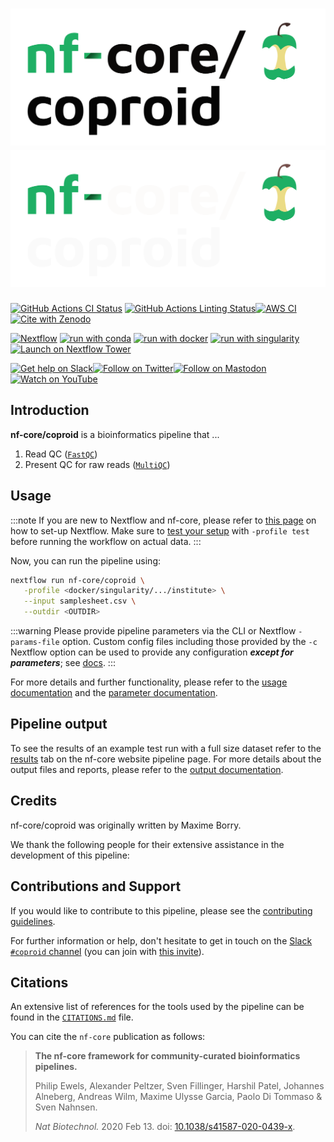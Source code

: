 # ![nf-core/coproid](docs/images/nf-core-coproid_logo_light.png#gh-light-mode-only) ![nf-core/coproid](docs/images/nf-core-coproid_logo_dark.png#gh-dark-mode-only)

[![GitHub Actions CI Status](https://github.com/nf-core/coproid/workflows/nf-core%20CI/badge.svg)](https://github.com/nf-core/coproid/actions?query=workflow%3A%22nf-core+CI%22)
[![GitHub Actions Linting Status](https://github.com/nf-core/coproid/workflows/nf-core%20linting/badge.svg)](https://github.com/nf-core/coproid/actions?query=workflow%3A%22nf-core+linting%22)[![AWS CI](https://img.shields.io/badge/CI%20tests-full%20size-FF9900?labelColor=000000&logo=Amazon%20AWS)](https://nf-co.re/coproid/results)[![Cite with Zenodo](http://img.shields.io/badge/DOI-10.5281/zenodo.XXXXXXX-1073c8?labelColor=000000)](https://doi.org/10.5281/zenodo.XXXXXXX)

[![Nextflow](https://img.shields.io/badge/nextflow%20DSL2-%E2%89%A523.04.0-23aa62.svg)](https://www.nextflow.io/)
[![run with conda](http://img.shields.io/badge/run%20with-conda-3EB049?labelColor=000000&logo=anaconda)](https://docs.conda.io/en/latest/)
[![run with docker](https://img.shields.io/badge/run%20with-docker-0db7ed?labelColor=000000&logo=docker)](https://www.docker.com/)
[![run with singularity](https://img.shields.io/badge/run%20with-singularity-1d355c.svg?labelColor=000000)](https://sylabs.io/docs/)
[![Launch on Nextflow Tower](https://img.shields.io/badge/Launch%20%F0%9F%9A%80-Nextflow%20Tower-%234256e7)](https://tower.nf/launch?pipeline=https://github.com/nf-core/coproid)

[![Get help on Slack](http://img.shields.io/badge/slack-nf--core%20%23coproid-4A154B?labelColor=000000&logo=slack)](https://nfcore.slack.com/channels/coproid)[![Follow on Twitter](http://img.shields.io/badge/twitter-%40nf__core-1DA1F2?labelColor=000000&logo=twitter)](https://twitter.com/nf_core)[![Follow on Mastodon](https://img.shields.io/badge/mastodon-nf__core-6364ff?labelColor=FFFFFF&logo=mastodon)](https://mstdn.science/@nf_core)[![Watch on YouTube](http://img.shields.io/badge/youtube-nf--core-FF0000?labelColor=000000&logo=youtube)](https://www.youtube.com/c/nf-core)

## Introduction

**nf-core/coproid** is a bioinformatics pipeline that ...

<!-- TODO nf-core:
   Complete this sentence with a 2-3 sentence summary of what types of data the pipeline ingests, a brief overview of the
   major pipeline sections and the types of output it produces. You're giving an overview to someone new
   to nf-core here, in 15-20 seconds. For an example, see https://github.com/nf-core/rnaseq/blob/master/README.md#introduction
-->

<!-- TODO nf-core: Include a figure that guides the user through the major workflow steps. Many nf-core
     workflows use the "tube map" design for that. See https://nf-co.re/docs/contributing/design_guidelines#examples for examples.   -->
<!-- TODO nf-core: Fill in short bullet-pointed list of the default steps in the pipeline -->

1. Read QC ([`FastQC`](https://www.bioinformatics.babraham.ac.uk/projects/fastqc/))
2. Present QC for raw reads ([`MultiQC`](http://multiqc.info/))

## Usage

:::note
If you are new to Nextflow and nf-core, please refer to [this page](https://nf-co.re/docs/usage/installation) on how
to set-up Nextflow. Make sure to [test your setup](https://nf-co.re/docs/usage/introduction#how-to-run-a-pipeline)
with `-profile test` before running the workflow on actual data.
:::

<!-- TODO nf-core: Describe the minimum required steps to execute the pipeline, e.g. how to prepare samplesheets.
     Explain what rows and columns represent. For instance (please edit as appropriate):

First, prepare a samplesheet with your input data that looks as follows:

`samplesheet.csv`:

```csv
sample,fastq_1,fastq_2
CONTROL_REP1,AEG588A1_S1_L002_R1_001.fastq.gz,AEG588A1_S1_L002_R2_001.fastq.gz
```

Each row represents a fastq file (single-end) or a pair of fastq files (paired end).

-->

Now, you can run the pipeline using:

<!-- TODO nf-core: update the following command to include all required parameters for a minimal example -->

```bash
nextflow run nf-core/coproid \
   -profile <docker/singularity/.../institute> \
   --input samplesheet.csv \
   --outdir <OUTDIR>
```

:::warning
Please provide pipeline parameters via the CLI or Nextflow `-params-file` option. Custom config files including those
provided by the `-c` Nextflow option can be used to provide any configuration _**except for parameters**_;
see [docs](https://nf-co.re/usage/configuration#custom-configuration-files).
:::

For more details and further functionality, please refer to the [usage documentation](https://nf-co.re/coproid/usage) and the [parameter documentation](https://nf-co.re/coproid/parameters).

## Pipeline output

To see the results of an example test run with a full size dataset refer to the [results](https://nf-co.re/coproid/results) tab on the nf-core website pipeline page.
For more details about the output files and reports, please refer to the
[output documentation](https://nf-co.re/coproid/output).

## Credits

nf-core/coproid was originally written by Maxime Borry.

We thank the following people for their extensive assistance in the development of this pipeline:

<!-- TODO nf-core: If applicable, make list of people who have also contributed -->

## Contributions and Support

If you would like to contribute to this pipeline, please see the [contributing guidelines](.github/CONTRIBUTING.md).

For further information or help, don't hesitate to get in touch on the [Slack `#coproid` channel](https://nfcore.slack.com/channels/coproid) (you can join with [this invite](https://nf-co.re/join/slack)).

## Citations

<!-- TODO nf-core: Add citation for pipeline after first release. Uncomment lines below and update Zenodo doi and badge at the top of this file. -->
<!-- If you use  nf-core/coproid for your analysis, please cite it using the following doi: [10.5281/zenodo.XXXXXX](https://doi.org/10.5281/zenodo.XXXXXX) -->

<!-- TODO nf-core: Add bibliography of tools and data used in your pipeline -->

An extensive list of references for the tools used by the pipeline can be found in the [`CITATIONS.md`](CITATIONS.md) file.

You can cite the `nf-core` publication as follows:

> **The nf-core framework for community-curated bioinformatics pipelines.**
>
> Philip Ewels, Alexander Peltzer, Sven Fillinger, Harshil Patel, Johannes Alneberg, Andreas Wilm, Maxime Ulysse Garcia, Paolo Di Tommaso & Sven Nahnsen.
>
> _Nat Biotechnol._ 2020 Feb 13. doi: [10.1038/s41587-020-0439-x](https://dx.doi.org/10.1038/s41587-020-0439-x).
